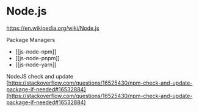 # Node.js
https://en.wikipedia.org/wiki/Node.js

Package Managers
- [[js-node-npm]]
- [[js-node-pnpm]]
- [[js-node-yarn]]


NodeJS check and update [https://stackoverflow.com/questions/16525430/npm-check-and-update-package-if-needed#16532884](https://stackoverflow.com/questions/16525430/npm-check-and-update-package-if-needed#16532884)
